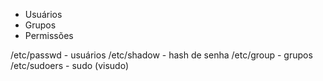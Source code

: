 
* Usuários
* Grupos
* Permissões

/etc/passwd - usuários
/etc/shadow - hash de senha
/etc/group - grupos
/etc/sudoers - sudo (visudo)